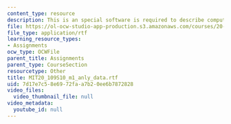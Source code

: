 ```yaml
---
content_type: resource
description: This is an special software is required to describe computational analysis.
file: https://ol-ocw-studio-app-production.s3.amazonaws.com/courses/20-109-laboratory-fundamentals-in-biological-engineering-spring-2010/7d17e7c58e6972faa7b20ee6b7872828_MIT20_109S10_m1_anly_data.rtf
file_type: application/rtf
learning_resource_types:
- Assignments
ocw_type: OCWFile
parent_title: Assignments
parent_type: CourseSection
resourcetype: Other
title: MIT20_109S10_m1_anly_data.rtf
uid: 7d17e7c5-8e69-72fa-a7b2-0ee6b7872828
video_files:
  video_thumbnail_file: null
video_metadata:
  youtube_id: null
---
```

